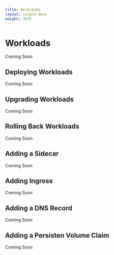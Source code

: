 ```yaml
---
title: Workloads
layout: single-docs
weight: 3675
---
```

# Workloads

Coming Soon

## Deploying Workloads

Coming Soon

## Upgrading Workloads

Coming Soon

## Rolling Back Workloads

Coming Soon

## Adding a Sidecar

Coming Soon

## Adding Ingress

Coming Soon

## Adding a DNS Record

Coming Soon

## Adding a Persisten Volume Claim

Coming Soon

